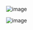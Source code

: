 ![image](https://user-images.githubusercontent.com/70198995/173141080-b806bc67-8780-46dd-9cf4-a5a5f8471ce0.png)

![image](https://user-images.githubusercontent.com/70198995/173142108-05b9c26f-30e0-466b-b1f5-1249c5a55897.png)
